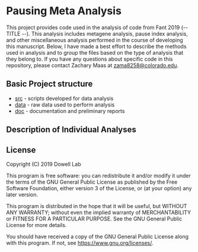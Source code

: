 # Pausing Meta Analysis

This project provides code used in the analysis of code from Fant 2019
(-- TITLE --). This analysis includes metagene analysis, pause index
analysis, and other miscellaneous analysis performed in the course of
developing this manuscript. Below, I have made a best effort to
describe the methods used in analysis and to group the files based on
the type of analysis that they belong to. If you have any questions
about specific code in this repository, please contact Zachary Maas at
<zama8258@colorado.edu>.

## Basic Project structure

- [src](./src) - scripts developed for data analysis
- [data](./data) - raw data used to perform analysis
- [doc](./doc) - documentation and preliminary reports

## Description of Individual Analyses



## License

Copyright (C) 2019 Dowell Lab

This program is free software: you can redistribute it and/or modify
it under the terms of the GNU General Public License as published by
the Free Software Foundation, either version 3 of the License, or
(at your option) any later version.

This program is distributed in the hope that it will be useful,
but WITHOUT ANY WARRANTY; without even the implied warranty of
MERCHANTABILITY or FITNESS FOR A PARTICULAR PURPOSE.  See the
GNU General Public License for more details.

You should have received a copy of the GNU General Public License
along with this program.  If not, see <https://www.gnu.org/licenses/>.
